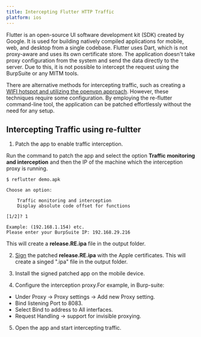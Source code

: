 ```yaml
---
title: Intercepting Flutter HTTP Traffic
platform: ios
---
```


Flutter is an open-source UI software development kit (SDK) created by Google. It is used for building natively compiled applications for mobile, web, and desktop from a single codebase. Flutter uses Dart, which is not proxy-aware and uses its own certificate store. The application doesn't take proxy configuration from the system and send the data directly to the server. Due to this, it is not possible to intercept the request using the BurpSuite or any MITM tools.

There are alternative methods for intercepting traffic, such as creating a [WIFI hotspot and utilizing the openvpn approach](https://blog.nviso.eu/2020/06/12/intercepting-flutter-traffic-on-ios/). However, these techniques require some configuration. By employing the re-flutter command-line tool, the application can be patched effortlessly without the need for any setup.

## Intercepting Traffic using re-fultter

1. Patch the app to enable traffic interception.

Run the command to patch the app and select the option **Traffic monitoring and interception** and then the IP of the machine which the interception proxy is running.
```
$ reflutter demo.apk

Choose an option:

    Traffic monitoring and interception
    Display absolute code offset for functions

[1/2]? 1

Example: (192.168.1.154) etc.
Please enter your BurpSuite IP: 192.168.29.216
```

This will create a **release.RE.ipa** file in the output folder.

2. [Sign](../../techniques/ios/MASTG-TECH-0092.md) the patched **release.RE.ipa** with the Apple certificates. This will create a singed ".ipa" file in the output folder.

3. Install the signed patched app on the mobile device.

4. Configure the interception proxy.For example, in Burp-suite:
  - Under Proxy -> Proxy settings -> Add new Proxy setting.
  - Bind listening Port to 8083.
  - Select Bind to address to All interfaces.
  - Request Handling -> support for invisible proxying.

5. Open the app and start intercepting traffic.
